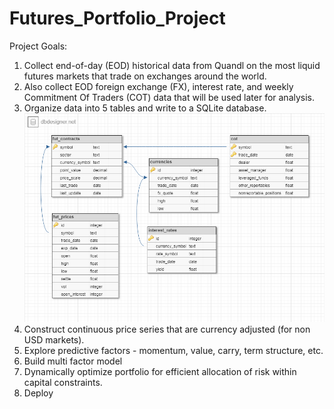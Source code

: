 # Futures_Portfolio_Project
Project Goals:
1. Collect end-of-day (EOD) historical data from Quandl on the most liquid futures markets that trade on exchanges around the world.
2. Also collect EOD foreign exchange (FX), interest rate, and weekly Commitment Of Traders (COT) data that will be used later for analysis.
3. Organize data into 5 tables and write to a SQLite database.
![Alt text](DB_Schema.png?raw=true "Title")
4. Construct continuous price series that are currency adjusted (for non USD markets).
5. Explore predictive factors - momentum, value, carry, term structure, etc.
6. Build multi factor model
7. Dynamically optimize portfolio for efficient allocation of risk within capital constraints.
8. Deploy
